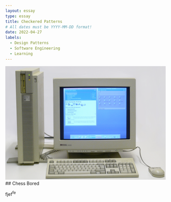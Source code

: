 ```yaml
---
layout: essay
type: essay
title: Checkered Patterns
# All dates must be YYYY-MM-DD format!
date: 2022-04-27
labels:
  - Design Patterns
  - Software Engineering
  - Learning
---
```

<img class="ui medium right floated rounded image" src="../images/oldpc.jpg">
## Chess Bored

fjef<sup>fe</sup>
